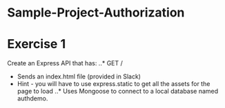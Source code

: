 # Sample-Project-Authorization


# Exercise 1

Create an Express API that has:
  ..* GET /
 * Sends an index.html file (provided in Slack)
 * Hint - you will have to use express.static to get all the assets for the page to load
..* Uses Mongoose to connect to a local database named authdemo.
